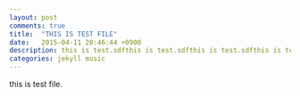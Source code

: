 ```yaml
---
layout: post
comments: true
title:  "THIS IS TEST FILE"
date:   2015-04-11 20:46:44 +0900
description: this is test.sdfthis is test.sdfthis is test.sdfthis is test.sdfthis is test.sdfthis is test.sdfthis is test.sdfthis is test.sdfthis is test.sdfthis is test.sdfthis is test.sdfthis is test.sdfthis is test.sdfthis is test.sdfthis is test.sdfthis is test.sdfthis is test.sdfthis is test.sdfthis is test.sdfthis is test.sdf
categories: jekyll music
---
```


this is test file.
